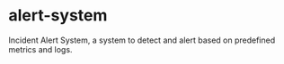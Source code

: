 # alert-system
Incident Alert System, a system to detect and alert based on predefined metrics and logs.
